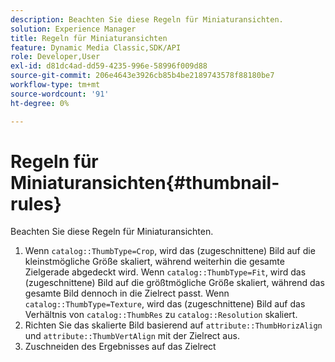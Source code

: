 ```yaml
---
description: Beachten Sie diese Regeln für Miniaturansichten.
solution: Experience Manager
title: Regeln für Miniaturansichten
feature: Dynamic Media Classic,SDK/API
role: Developer,User
exl-id: d81dc4ad-dd59-4235-996e-58996f009d88
source-git-commit: 206e4643e3926cb85b4be2189743578f88180be7
workflow-type: tm+mt
source-wordcount: '91'
ht-degree: 0%

---
```


# Regeln für Miniaturansichten{#thumbnail-rules}

Beachten Sie diese Regeln für Miniaturansichten.

1. Wenn `catalog::ThumbType=Crop`, wird das (zugeschnittene) Bild auf die kleinstmögliche Größe skaliert, während weiterhin die gesamte Zielgerade abgedeckt wird. Wenn `catalog::ThumbType=Fit`, wird das (zugeschnittene) Bild auf die größtmögliche Größe skaliert, während das gesamte Bild dennoch in die Zielrect passt. Wenn `catalog::ThumbType=Texture`, wird das (zugeschnittene) Bild auf das Verhältnis von `catalog::ThumbRes` zu `catalog::Resolution` skaliert.
1. Richten Sie das skalierte Bild basierend auf `attribute::ThumbHorizAlign` und `attribute::ThumbVertAlign` mit der Zielrect aus.
1. Zuschneiden des Ergebnisses auf das Zielrect
